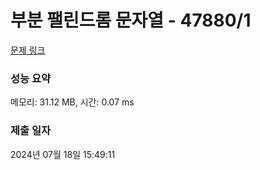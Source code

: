 # 부분 팰린드롬 문자열 - 47880/1 

[문제 링크](https://level.goorm.io/exam/47880/%EB%B6%80%EB%B6%84-%ED%8C%B0%EB%A6%B0%EB%93%9C%EB%A1%AC-%EB%AC%B8%EC%9E%90%EC%97%B4/quiz/1) 

### 성능 요약

메모리: 31.12 MB, 시간: 0.07 ms

### 제출 일자

2024년 07월 18일 15:49:11

